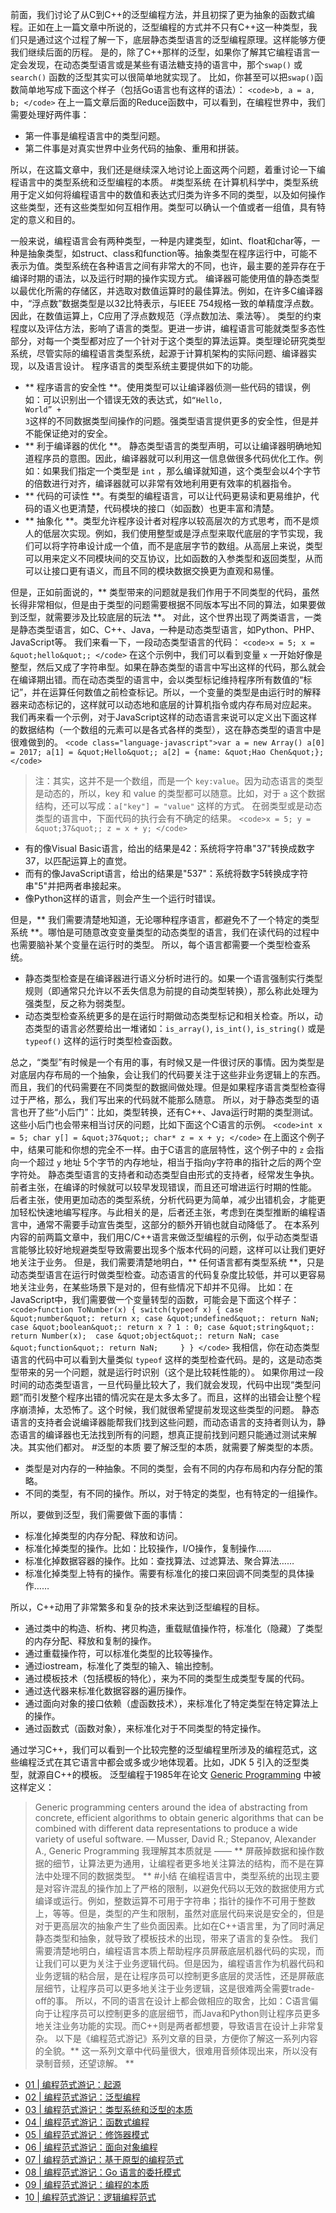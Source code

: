 前面，我们讨论了从C到C++的泛型编程方法，并且初探了更为抽象的函数式编程。正如在上一篇文章中所说的，泛型编程的方式并不只有C++这一种类型，我们只是通过这个过程了解一下，底层静态类型语言的泛型编程原理。这样能够方便我们继续后面的历程。
是的，除了C++那样的泛型，如果你了解其它编程语言一定会发现，在动态类型语言或是某些有语法糖支持的语言中，那个<code>swap()</code> 或 <code>search()</code> 函数的泛型其实可以很简单地就实现了。
比如，你甚至可以把<code>swap()</code>函数简单地写成下面这个样子（包括Go语言也有这样的语法）：
`<code>b, a = a, b;
</code>`
在上一篇文章后面的Reduce函数中，可以看到，在编程世界中，我们需要处理好两件事：

* 第一件事是编程语言中的类型问题。
* 第二件事是对真实世界中业务代码的抽象、重用和拼装。

所以，在这篇文章中，我们还是继续深入地讨论上面这两个问题，着重讨论一下编程语言中的类型系统和泛型编程的本质。
#类型系统
在计算机科学中，类型系统用于定义如何将编程语言中的数值和表达式归类为许多不同的类型，以及如何操作这些类型，还有这些类型如何互相作用。类型可以确认一个值或者一组值，具有特定的意义和目的。
<!-- [[[read_end]]] -->
一般来说，编程语言会有两种类型，一种是内建类型，如int、float和char等，一种是抽象类型，如struct、class和function等。抽象类型在程序运行中，可能不表示为值。类型系统在各种语言之间有非常大的不同，也许，最主要的差异存在于编译时期的语法，以及运行时期的操作实现方式。
编译器可能使用值的静态类型以最优化所需的存储区，并选取对数值运算时的最佳算法。例如，在许多C编译器中，“浮点数”数据类型是以32比特表示，与IEEE 754规格一致的单精度浮点数。因此，在数值运算上，C应用了浮点数规范（浮点数加法、乘法等）。
类型的约束程度以及评估方法，影响了语言的类型。更进一步讲，编程语言可能就类型多态性部分，对每一个类型都对应了一个针对于这个类型的算法运算。类型理论研究类型系统，尽管实际的编程语言类型系统，起源于计算机架构的实际问题、编译器实现，以及语言设计。
程序语言的类型系统主要提供如下的功能。

* ** 程序语言的安全性 **。使用类型可以让编译器侦测一些代码的错误，例如：可以识别出一个错误无效的表达式，如<code>“Hello, World” + 3</code>这样的不同数据类型间操作的问题。强类型语言提供更多的安全性，但是并不能保证绝对的安全。
* ** 利于编译器的优化 **。 静态类型语言的类型声明，可以让编译器明确地知道程序员的意图。因此，编译器就可以利用这一信息做很多代码优化工作。例如：如果我们指定一个类型是 <code>int</code> ，那么编译就知道，这个类型会以4个字节的倍数进行对齐，编译器就可以非常有效地利用更有效率的机器指令。
* ** 代码的可读性 **。有类型的编程语言，可以让代码更易读和更易维护，代码的语义也更清楚，代码模块的接口（如函数）也更丰富和清楚。
* ** 抽象化 **。类型允许程序设计者对程序以较高层次的方式思考，而不是烦人的低层次实现。例如，我们使用整型或是浮点型来取代底层的字节实现，我们可以将字符串设计成一个值，而不是底层字节的数组。从高层上来说，类型可以用来定义不同模块间的交互协议，比如函数的入参类型和返回类型，从而可以让接口更有语义，而且不同的模块数据交换更为直观和易懂。

但是，正如前面说的，** 类型带来的问题就是我们作用于不同类型的代码，虽然长得非常相似，但是由于类型的问题需要根据不同版本写出不同的算法，如果要做到泛型，就需要涉及比较底层的玩法 **。
对此，这个世界出现了两类语言，一类是静态类型语言，如C、C++、Java，一种是动态类型语言，如Python、PHP、JavaScript等。
我们来看一下，一段动态类型语言的代码：
`<code>x = 5;
x = &quot;hello&quot;;
</code>`
在这个示例中，我们可以看到变量 <code>x</code> 一开始好像是整型，然后又成了字符串型。如果在静态类型的语言中写出这样的代码，那么就会在编译期出错。而在动态类型的语言中，会以类型标记维持程序所有数值的“标记”，并在运算任何数值之前检查标记。所以，一个变量的类型是由运行时的解释器来动态标记的，这样就可以动态地和底层的计算机指令或内存布局对应起来。
我们再来看一个示例，对于JavaScript这样的动态语言来说可以定义出下面这样的数据结构（一个数组的元素可以是各式各样的类型），这在静态类型的语言中是很难做到的。
`<code class="language-javascript">var a = new Array()
a[0] = 2017;
a[1] = &quot;Hello&quot;;
a[2] = {name: &quot;Hao Chen&quot;};
</code>`
> 注：其实，这并不是一个数组，而是一个 <code>key:value</code>。因为动态语言的类型是动态的，所以，key 和 value 的类型都可以随意。比如，对于 <code>a</code> 这个数据结构，还可以写成：<code>a[&quot;key&quot;] = &quot;value&quot;</code> 这样的方式。
在弱类型或是动态类型的语言中，下面代码的执行会有不确定的结果。
`<code>x = 5;
y = &quot;37&quot;;
z = x + y;
</code>`

* 有的像Visual Basic语言，给出的结果是42：系统将字符串&quot;37&quot;转换成数字37，以匹配运算上的直觉。
* 而有的像JavaScript语言，给出的结果是&quot;537&quot;：系统将数字5转换成字符串&quot;5&quot;并把两者串接起来。
* 像Python这样的语言，则会产生一个运行时错误。

但是，** 我们需要清楚地知道，无论哪种程序语言，都避免不了一个特定的类型系统 **。哪怕是可随意改变变量类型的动态类型的语言，我们在读代码的过程中也需要脑补某个变量在运行时的类型。
所以，每个语言都需要一个类型检查系统。

* 静态类型检查是在编译器进行语义分析时进行的。如果一个语言强制实行类型规则（即通常只允许以不丢失信息为前提的自动类型转换），那么称此处理为强类型，反之称为弱类型。
* 动态类型检查系统更多的是在运行时期做动态类型标记和相关检查。所以，动态类型的语言必然要给出一堆诸如：<code>is_array()</code>, <code>is_int()</code>, <code>is_string()</code> 或是 <code>typeof()</code> 这样的运行时类型检查函数。

总之，“类型”有时候是一个有用的事，有时候又是一件很讨厌的事情。因为类型是对底层内存布局的一个抽象，会让我们的代码要关注于这些非业务逻辑上的东西。而且，我们的代码需要在不同类型的数据间做处理。但是如果程序语言类型检查得过于严格，那么，我们写出来的代码就不能那么随意。
所以，对于静态类型的语言也开了些“小后门”：比如，类型转换，还有C++、Java运行时期的类型测试。
这些小后门也会带来相当讨厌的问题，比如下面这个C语言的示例。
`<code>int x = 5;
char y[] = &quot;37&quot;;
char* z = x + y;
</code>`
在上面这个例子中，结果可能和你想的完全不一样。由于C语言的底层特性，这个例子中的 <code>z</code> 会指向一个超过 <code>y</code> 地址 5个字节的内存地址，相当于指向y字符串的指针之后的两个空字符处。
静态类型语言的支持者和动态类型自由形式的支持者，经常发生争执。前者主张，在编译的时候就可以较早发现错误，而且还可增进运行时期的性能。
后者主张，使用更加动态的类型系统，分析代码更为简单，减少出错机会，才能更加轻松快速地编写程序。与此相关的是，后者还主张，考虑到在类型推断的编程语言中，通常不需要手动宣告类型，这部分的额外开销也就自动降低了。
在本系列内容的前两篇文章中，我们用C/C++语言来做泛型编程的示例，似乎动态类型语言能够比较好地规避类型导致需要出现多个版本代码的问题，这样可以让我们更好地关注于业务。
但是，我们需要清楚地明白，** 任何语言都有类型系统 **，只是动态类型语言在运行时做类型检查。动态语言的代码复杂度比较低，并可以更容易地关注业务，在某些场景下是对的，但有些情况下却并不见得。
比如：在JavaScript中，我们需要做一个变量转型的函数，可能会是下面这个样子：
`<code>function ToNumber(x) {
    switch(typeof x) {
        case &quot;number&quot;: return x;
        case &quot;undefined&quot;: return NaN;
        case &quot;boolean&quot;: return x ? 1 : 0;
        case &quot;string&quot;: return Number(x); 
        case &quot;object&quot;: return NaN;
        case &quot;function&quot;: return NaN;    
    }
}
</code>`
我相信，你在动态类型语言的代码中可以看到大量类似 <code>typeof</code> 这样的类型检查代码。是的，这是动态类型带来的另一个问题，就是运行时识别（这个是比较耗性能的）。
如果你用过一段时间的动态类型语言，一旦代码量比较大了，我们就会发现，代码中出现“类型问题”而引发整个程序出错的情况实在是太多太多了。而且，这样的出错会让整个程序崩溃掉，太恐怖了。这个时候，我们就很希望提前发现这些类型的问题。
静态语言的支持者会说编译器能帮我们找到这些问题，而动态语言的支持者则认为，静态语言的编译器也无法找到所有的问题，想真正提前找到问题只能通过测试来解决。其实他们都对。
#泛型的本质
要了解泛型的本质，就需要了解类型的本质。

* 类型是对内存的一种抽象。不同的类型，会有不同的内存布局和内存分配的策略。
* 不同的类型，有不同的操作。所以，对于特定的类型，也有特定的一组操作。

所以，要做到泛型，我们需要做下面的事情：

* 标准化掉类型的内存分配、释放和访问。
* 标准化掉类型的操作。比如：比较操作，I/O操作，复制操作……
* 标准化掉数据容器的操作。比如：查找算法、过滤算法、聚合算法……
* 标准化掉类型上特有的操作。需要有标准化的接口来回调不同类型的具体操作……

所以，C++动用了非常繁多和复杂的技术来达到泛型编程的目标。

* 通过类中的构造、析构、拷贝构造，重载赋值操作符，标准化（隐藏）了类型的内存分配、释放和复制的操作。
* 通过重载操作符，可以标准化类型的比较等操作。
* 通过iostream，标准化了类型的输入、输出控制。
* 通过模板技术（包括模板的特化），来为不同的类型生成类型专属的代码。
* 通过迭代器来标准化数据容器的遍历操作。
* 通过面向对象的接口依赖（虚函数技术），来标准化了特定类型在特定算法上的操作。
* 通过函数式（函数对象），来标准化对于不同类型的特定操作。

通过学习C++，我们可以看到一个比较完整的泛型编程里所涉及的编程范式，这些编程泛式在其它语言中都会或多或少地体现着。比如，JDK 5 引入的泛型类型，就源自C++的模板。
泛型编程于1985年在论文 <a href="http://stepanovpapers.com/genprog.pdf">Generic Programming</a> 中被这样定义：
> Generic programming centers around the idea of abstracting from concrete, efficient algorithms to obtain generic algorithms that can be combined with different data representations to produce a wide variety of useful software.
— Musser, David R.; Stepanov, Alexander A., Generic Programming
我理解其本质就是 —— ** 屏蔽掉数据和操作数据的细节，让算法更为通用，让编程者更多地关注算法的结构，而不是在算法中处理不同的数据类型。 **
#小结
在编程语言中，类型系统的出现主要是对容许混乱的操作加上了严格的限制，以避免代码以无效的数据使用方式编译或运行。例如，整数运算不可用于字符串；指针的操作不可用于整数上，等等。但是，类型的产生和限制，虽然对底层代码来说是安全的，但是对于更高层次的抽象产生了些负面因素。比如在C++语言里，为了同时满足静态类型和抽象，就导致了模板技术的出现，带来了语言的复杂性。
我们需要清楚地明白，编程语言本质上帮助程序员屏蔽底层机器代码的实现，而让我们可以更为关注于业务逻辑代码。但是因为，编程语言作为机器代码和业务逻辑的粘合层，是在让程序员可以控制更多底层的灵活性，还是屏蔽底层细节，让程序员可以更多地关注于业务逻辑，这是很难两全需要trade-off的事。
所以，不同的语言在设计上都会做相应的取舍，比如：C语言偏向于让程序员可以控制更多的底层细节，而Java和Python则让程序员更多地关注业务功能的实现。而C++则是两者都想要，导致语言在设计上非常复杂。
以下是《编程范式游记》系列文章的目录，方便你了解这一系列内容的全貌。** 这一系列文章中代码量很大，很难用音频体现出来，所以没有录制音频，还望谅解。 **

* <a href="https://time.geekbang.org/column/article/301">01 | 编程范式游记：起源</a>
* <a href="https://time.geekbang.org/column/article/303">02 | 编程范式游记：泛型编程</a>
* <a href="https://time.geekbang.org/column/article/2017">03 | 编程范式游记：类型系统和泛型的本质</a>
* <a href="https://time.geekbang.org/column/article/2711">04 | 编程范式游记：函数式编程</a>
* <a href="https://time.geekbang.org/column/article/2723">05 | 编程范式游记：修饰器模式</a>
* <a href="https://time.geekbang.org/column/article/2729">06 | 编程范式游记：面向对象编程</a>
* <a href="https://time.geekbang.org/column/article/2741">07 | 编程范式游记：基于原型的编程范式</a>
* <a href="https://time.geekbang.org/column/article/2748">08 | 编程范式游记：Go 语言的委托模式</a>
* <a href="https://time.geekbang.org/column/article/2751">09 | 编程范式游记：编程的本质</a>
* <a href="https://time.geekbang.org/column/article/2752">10 | 编程范式游记：逻辑编程范式</a>

<p></p>

